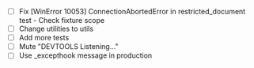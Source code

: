 
- [ ] Fix [WinError 10053] ConnectionAbortedError in restricted_document test - Check fixture scope
- [ ] Change utilities to utils
- [ ] Add more tests
- [ ] Mute "DEVTOOLS Listening..."
- [ ] Use _excepthook message in production
